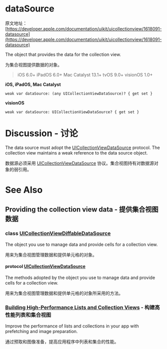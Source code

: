 # dataSource

原文地址：
[https://developer.apple.com/documentation/uikit/uicollectionview/1618091-datasource](https://developer.apple.com/documentation/uikit/uicollectionview/1618091-datasource)

The object that provides the data for the collection view.

为集合视图提供数据的对象。

> iOS 6.0+
iPadOS 6.0+
Mac Catalyst 13.1+
tvOS 9.0+
visionOS 1.0+

**iOS, iPadOS, Mac Catalyst**

```
weak var dataSource: (any UICollectionViewDataSource)? { get set }
```

**visionOS**

```
weak var dataSource: UICollectionViewDataSource? { get set }
```

# Discussion - 讨论

The data source must adopt the [UICollectionViewDataSource](https://developer.apple.com/documentation/uikit/uicollectionviewdatasource) protocol. The collection view maintains a weak reference to the data source object.

数据源必须采用 [UICollectionViewDataSource](https://developer.apple.com/documentation/uikit/uicollectionviewdatasource) 协议。集合视图持有对数据源对象的弱引用。

# See Also

## Providing the collection view data - 提供集合视图数据

### class [UICollectionViewDiffableDataSource](https://developer.apple.com/documentation/uikit/uicollectionviewdiffabledatasource)

The object you use to manage data and provide cells for a collection view.

用来为集合视图管理数据和提供单元格的对象。

#### protocol [UICollectionViewDataSource](https://developer.apple.com/documentation/uikit/uicollectionviewdatasource)

The methods adopted by the object you use to manage data and provide cells for a collection view.

用来为集合视图管理数据和提供单元格的对象所采用的方法。

### [Building High-Performance Lists and Collection Views](https://developer.apple.com/documentation/uikit/uiimage/building_high-performance_lists_and_collection_views) - 构建高性能列表和集合视图

Improve the performance of lists and collections in your app with prefetching and image preparation.

通过预取和图像准备，提高应用程序中列表和集合的性能。
